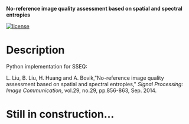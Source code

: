**No-reference image quality assessment based on spatial and spectral entropies**

[![license](https://img.shields.io/github/license/Aca4peop/SSEQ-Python)](https://github.com/Aca4peop/SSEQ-Python/blob/main/LICENSE)



# Description
Python implementation for SSEQ:

L. Liu, B. Liu, H. Huang and A. Bovik,"No-reference image quality assessment based on spatial and spectral entropies," *Signal Processing: Image Communication*, vol.29, no.29, pp.856-863, Sep. 2014.

# Still in construction...

# 
